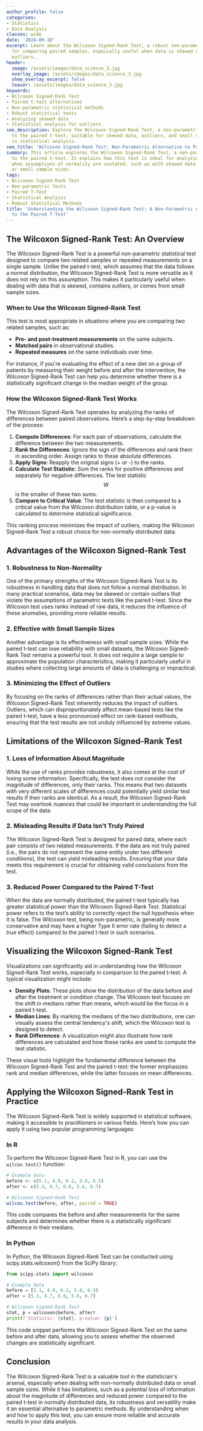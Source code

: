 ```yaml
---
author_profile: false
categories:
- Statistics
- Data Analysis
classes: wide
date: '2024-09-10'
excerpt: Learn about the Wilcoxon Signed-Rank Test, a robust non-parametric method
  for comparing paired samples, especially useful when data is skewed or contains
  outliers.
header:
  image: /assets/images/data_science_3.jpg
  overlay_image: /assets/images/data_science_3.jpg
  show_overlay_excerpt: false
  teaser: /assets/images/data_science_3.jpg
keywords:
- Wilcoxon Signed-Rank Test
- Paired t-test alternatives
- Non-parametric statistical methods
- Robust statistical tests
- Analyzing skewed data
- Statistical analysis for outliers
seo_description: Explore the Wilcoxon Signed-Rank Test, a non-parametric alternative
  to the paired t-test, suitable for skewed data, outliers, and small sample sizes
  in statistical analysis.
seo_title: 'Wilcoxon Signed-Rank Test: Non-Parametric Alternative to Paired T-Test'
summary: This article explores the Wilcoxon Signed-Rank Test, a non-parametric alternative
  to the paired t-test. It explains how this test is ideal for analyzing paired data
  when assumptions of normality are violated, such as with skewed data, outliers,
  or small sample sizes.
tags:
- Wilcoxon Signed-Rank Test
- Non-parametric Tests
- Paired T-Test
- Statistical Analysis
- Robust Statistical Methods
title: 'Understanding the Wilcoxon Signed-Rank Test: A Non-Parametric Alternative
  to the Paired T-Test'
---
```


## The Wilcoxon Signed-Rank Test: An Overview

The Wilcoxon Signed-Rank Test is a powerful non-parametric statistical test designed to compare two related samples or repeated measurements on a single sample. Unlike the paired t-test, which assumes that the data follows a normal distribution, the Wilcoxon Signed-Rank Test is more versatile as it does not rely on this assumption. This makes it particularly useful when dealing with data that is skewed, contains outliers, or comes from small sample sizes.

### When to Use the Wilcoxon Signed-Rank Test

This test is most appropriate in situations where you are comparing two related samples, such as:

- **Pre- and post-treatment measurements** on the same subjects.
- **Matched pairs** in observational studies.
- **Repeated measures** on the same individuals over time.

For instance, if you're evaluating the effect of a new diet on a group of patients by measuring their weight before and after the intervention, the Wilcoxon Signed-Rank Test can help you determine whether there is a statistically significant change in the median weight of the group.

### How the Wilcoxon Signed-Rank Test Works

The Wilcoxon Signed-Rank Test operates by analyzing the ranks of differences between paired observations. Here’s a step-by-step breakdown of the process:

1. **Compute Differences**: For each pair of observations, calculate the difference between the two measurements.
2. **Rank the Differences**: Ignore the sign of the differences and rank them in ascending order. Assign ranks to these absolute differences.
3. **Apply Signs**: Reapply the original signs (+ or -) to the ranks.
4. **Calculate Test Statistic**: Sum the ranks for positive differences and separately for negative differences. The test statistic $$ W $$ is the smaller of these two sums.
5. **Compare to Critical Value**: The test statistic is then compared to a critical value from the Wilcoxon distribution table, or a p-value is calculated to determine statistical significance.

This ranking process minimizes the impact of outliers, making the Wilcoxon Signed-Rank Test a robust choice for non-normally distributed data.

## Advantages of the Wilcoxon Signed-Rank Test

### 1. Robustness to Non-Normality

One of the primary strengths of the Wilcoxon Signed-Rank Test is its robustness in handling data that does not follow a normal distribution. In many practical scenarios, data may be skewed or contain outliers that violate the assumptions of parametric tests like the paired t-test. Since the Wilcoxon test uses ranks instead of raw data, it reduces the influence of these anomalies, providing more reliable results.

### 2. Effective with Small Sample Sizes

Another advantage is its effectiveness with small sample sizes. While the paired t-test can lose reliability with small datasets, the Wilcoxon Signed-Rank Test remains a powerful tool. It does not require a large sample to approximate the population characteristics, making it particularly useful in studies where collecting large amounts of data is challenging or impractical.

### 3. Minimizing the Effect of Outliers

By focusing on the ranks of differences rather than their actual values, the Wilcoxon Signed-Rank Test inherently reduces the impact of outliers. Outliers, which can disproportionately affect mean-based tests like the paired t-test, have a less pronounced effect on rank-based methods, ensuring that the test results are not unduly influenced by extreme values.

## Limitations of the Wilcoxon Signed-Rank Test

### 1. Loss of Information About Magnitude

While the use of ranks provides robustness, it also comes at the cost of losing some information. Specifically, the test does not consider the magnitude of differences, only their ranks. This means that two datasets with very different scales of differences could potentially yield similar test results if their ranks are identical. As a result, the Wilcoxon Signed-Rank Test may overlook nuances that could be important in understanding the full scope of the data.

### 2. Misleading Results if Data Isn't Truly Paired

The Wilcoxon Signed-Rank Test is designed for paired data, where each pair consists of two related measurements. If the data are not truly paired (i.e., the pairs do not represent the same entity under two different conditions), the test can yield misleading results. Ensuring that your data meets this requirement is crucial for obtaining valid conclusions from the test.

### 3. Reduced Power Compared to the Paired T-Test

When the data are normally distributed, the paired t-test typically has greater statistical power than the Wilcoxon Signed-Rank Test. Statistical power refers to the test’s ability to correctly reject the null hypothesis when it is false. The Wilcoxon test, being non-parametric, is generally more conservative and may have a higher Type II error rate (failing to detect a true effect) compared to the paired t-test in such scenarios.

## Visualizing the Wilcoxon Signed-Rank Test

Visualizations can significantly aid in understanding how the Wilcoxon Signed-Rank Test works, especially in comparison to the paired t-test. A typical visualization might include:

- **Density Plots**: These plots show the distribution of the data before and after the treatment or condition change. The Wilcoxon test focuses on the shift in medians rather than means, which would be the focus in a paired t-test.
- **Median Lines**: By marking the medians of the two distributions, one can visually assess the central tendency's shift, which the Wilcoxon test is designed to detect.
- **Rank Differences**: A visualization might also illustrate how rank differences are calculated and how these ranks are used to compute the test statistic.

These visual tools highlight the fundamental difference between the Wilcoxon Signed-Rank Test and the paired t-test: the former emphasizes rank and median differences, while the latter focuses on mean differences.

## Applying the Wilcoxon Signed-Rank Test in Practice

The Wilcoxon Signed-Rank Test is widely supported in statistical software, making it accessible to practitioners in various fields. Here’s how you can apply it using two popular programming languages:

### In R

To perform the Wilcoxon Signed-Rank Test in R, you can use the `wilcox.test()` function:

```r
# Example data
before <- c(5.1, 4.9, 6.2, 5.8, 6.5)
after <- c(5.3, 4.7, 6.8, 5.6, 6.7)

# Wilcoxon Signed-Rank Test
wilcox.test(before, after, paired = TRUE)
```

This code compares the before and after measurements for the same subjects and determines whether there is a statistically significant difference in their medians.

### In Python

In Python, the Wilcoxon Signed-Rank Test can be conducted using scipy.stats.wilcoxon() from the SciPy library:

```python
from scipy.stats import wilcoxon

# Example data
before = [5.1, 4.9, 6.2, 5.8, 6.5]
after = [5.3, 4.7, 6.8, 5.6, 6.7]

# Wilcoxon Signed-Rank Test
stat, p = wilcoxon(before, after)
print(f'Statistic: {stat}, p-value: {p}')
```

This code snippet performs the Wilcoxon Signed-Rank Test on the same before and after data, allowing you to assess whether the observed changes are statistically significant.

## Conclusion

The Wilcoxon Signed-Rank Test is a valuable tool in the statistician's arsenal, especially when dealing with non-normally distributed data or small sample sizes. While it has limitations, such as a potential loss of information about the magnitude of differences and reduced power compared to the paired t-test in normally distributed data, its robustness and versatility make it an essential alternative to parametric methods. By understanding when and how to apply this test, you can ensure more reliable and accurate results in your data analysis.
